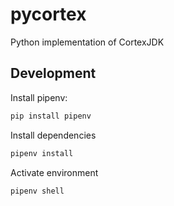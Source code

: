 # pycortex
Python implementation of CortexJDK

## Development

Install pipenv:
```bash
pip install pipenv
```

Install dependencies
```bash
pipenv install
```

Activate environment
```bash
pipenv shell
```
